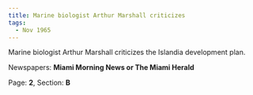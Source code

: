 ```yaml
---  
title: Marine biologist Arthur Marshall criticizes  
tags:  
  - Nov 1965  
---  
```

  
Marine biologist Arthur Marshall criticizes the Islandia development plan.  
  
Newspapers: **Miami Morning News or The Miami Herald**  
  
Page: **2**, Section: **B** 
